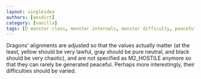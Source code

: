 ```yaml
---
layout: singleidea
authors: [aosdict]
category: [vanilla]
tags: [D monster class, monster internals, monster difficulty, peaceful monsters]
---
```

Dragons' alignments are adjusted so that the values actually matter (at the least, yellow should be very lawful, gray should be pure neutral, and black should be very chaotic), and are not specified as M2_HOSTILE anymore so that they can rarely be generated peaceful. Perhaps more interestingly, their difficulties should be varied.
